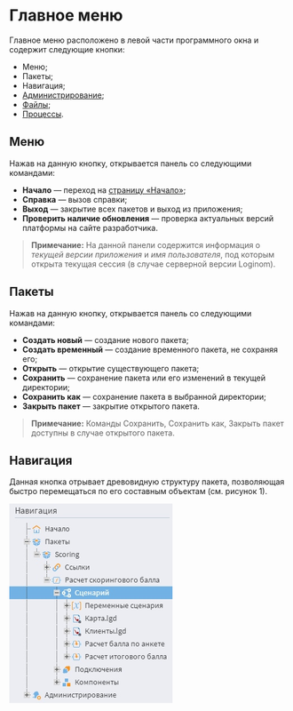 # Главное меню

Главное меню расположено в левой части программного окна и содержит следующие кнопки:

* Меню;
* Пакеты;
* Навигация;
* [Администрирование](../admin/README.md);
* [Файлы](../location_user_files.md);
* [Процессы](./processes-panel.md).

## Меню

Нажав на данную кнопку, открывается панель со следующими командами:

* **Начало** — переход на [страницу «Начало»](./home-page.md);
* **Справка** — вызов справки;
* **Выход** — закрытие всех пакетов и выход из приложения;
* **Проверить наличие обновления** — проверка актуальных версий платформы на сайте разработчика.

>**Примечание:** На данной панели содержится информация о *текущей версии приложения* и
*имя пользователя*, под которым открыта текущая сессия (в случае серверной версии Loginom).

## Пакеты

Нажав на данную кнопку, открывается панель со следующими командами:

* **Создать новый** — создание нового пакета;
* **Создать временный** — создание временного пакета, не сохраняя его;
* **Открыть** — открытие существующего пакета;
* **Сохранить** — сохранение пакета или его изменений в текущей директории;
* **Сохранить как** — сохранение пакета в выбранной директории;
* **Закрыть пакет** — закрытие открытого пакета.

>**Примечание:** Команды Сохранить, Сохранить как, Закрыть пакет доступны в случае открытого пакета.

## Навигация

Данная кнопка отрывает древовидную структуру пакета, позволяющая быстро перемещаться по его составным объектам (см. рисунок 1).

![Навигация](./navigation.png)
